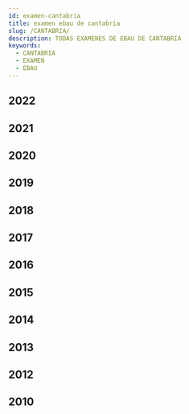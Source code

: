 ```yaml
---
id: examen-cantabria
title: examen ebau de cantabria
slug: /CANTABRIA/
description: TODAS EXAMENES DE EBAU DE CANTABRIA
keywords:
  - CANTABRIA
  - EXAMEN
  - EBAU
---
```


## 2022
## 2021
## 2020
## 2019
## 2018
## 2017
## 2016
## 2015
## 2014
## 2013
## 2012
## 2010
